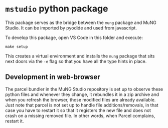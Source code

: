 # `mstudio` python package

This package serves as the bridge between the `mung` package and MuNG Studio.
It can be imported by pyodide and used from javascript.

To develop this package, open VS Code in this folder and execute:

```
make setup
```

This creates a virtual environment and installs the `mung` package that sits
next doors via the `-e` flag so that you have all the type hints in place.


## Development in web-browser

The parcel bundler in the MuNG Studio repository is set up to observe these python files and whenever they change, it rebundles it in a zip archive and when you refresh the browser, those modified files are already available. Just note that parcel is not set up to handle file additions/removals, in that case you have to restart it so that it registers the new file and does not crash on a missing removed file. In other words, when Parcel complains, restart it.
